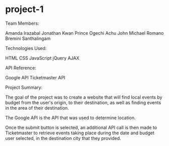 # project-1

Team Members:

Amanda Irazabal
Jonathan Kwan
Prince Ogechi Achu
John Michael Romano
Bremini Santhalingam

Technologies Used:

HTML
CSS
JavaScript
jQuery
AJAX

API Reference:

Google API
Ticketmaster API

Project Summary:

The goal of the project was to create a website that will find local events by budget from the user's origin, to their destination, as well as finding events in the area of their destination.

The Google API is the API that was used to determine location.

Once the submit button is selected, an additional API call is then made to Ticketmaster to retrieve events taking place during the date and budget user selected, in the destination city that they provided.

